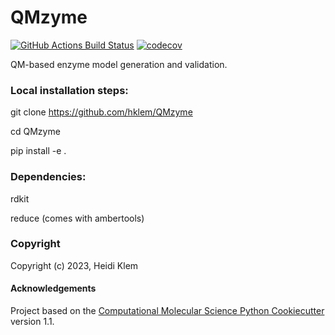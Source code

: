 QMzyme
==============================
[//]: # (Badges)
[![GitHub Actions Build Status](https://github.com/REPLACE_WITH_OWNER_ACCOUNT/QMzyme/workflows/CI/badge.svg)](https://github.com/REPLACE_WITH_OWNER_ACCOUNT/QMzyme/actions?query=workflow%3ACI)
[![codecov](https://codecov.io/gh/REPLACE_WITH_OWNER_ACCOUNT/QMzyme/branch/main/graph/badge.svg)](https://codecov.io/gh/REPLACE_WITH_OWNER_ACCOUNT/QMzyme/branch/main)


QM-based enzyme model generation and validation.

### Local installation steps:

git clone https://github.com/hklem/QMzyme

cd QMzyme

pip install -e . 

### Dependencies:

rdkit

reduce (comes with ambertools)

### Copyright

Copyright (c) 2023, Heidi Klem


#### Acknowledgements
 
Project based on the 
[Computational Molecular Science Python Cookiecutter](https://github.com/molssi/cookiecutter-cms) version 1.1.
